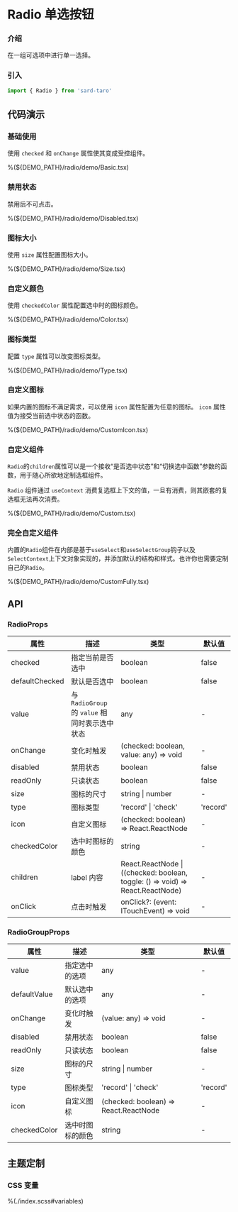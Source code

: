 # Radio 单选按钮

### 介绍

在一组可选项中进行单一选择。

### 引入

```ts
import { Radio } from 'sard-taro'
```

## 代码演示

### 基础使用

使用 `checked` 和 `onChange` 属性使其变成受控组件。

%(${DEMO_PATH}/radio/demo/Basic.tsx)

### 禁用状态

禁用后不可点击。

%(${DEMO_PATH}/radio/demo/Disabled.tsx)

### 图标大小

使用 `size` 属性配置图标大小。

%(${DEMO_PATH}/radio/demo/Size.tsx)

### 自定义颜色

使用 `checkedColor` 属性配置选中时的图标颜色。

%(${DEMO_PATH}/radio/demo/Color.tsx)

### 图标类型

配置 `type` 属性可以改变图标类型。

%(${DEMO_PATH}/radio/demo/Type.tsx)

### 自定义图标

如果内置的图标不满足需求，可以使用 `icon` 属性配置为任意的图标。
`icon` 属性值为接受当前选中状态的函数。

%(${DEMO_PATH}/radio/demo/CustomIcon.tsx)

### 自定义组件

`Radio`的`children`属性可以是一个接收“是否选中状态”和“切换选中函数”参数的函数，用于随心所欲地定制选框组件。

`Radio` 组件通过 `useContext` 消费复选框上下文的值，一旦有消费，则其嵌套的复选框无法再次消费。

%(${DEMO_PATH}/radio/demo/Custom.tsx)

### 完全自定义组件

内置的`Radio`组件在内部是基于`useSelect`和`useSelectGroup`钩子以及`SelectContext`上下文对象实现的，并添加默认的结构和样式。也许你也需要定制自己的`Radio`。

%(${DEMO_PATH}/radio/demo/CustomFully.tsx)

## API

### RadioProps

| 属性           | 描述                                          | 类型                                                                          | 默认值   |
| -------------- | --------------------------------------------- | ----------------------------------------------------------------------------- | -------- |
| checked        | 指定当前是否选中                              | boolean                                                                       | false    |
| defaultChecked | 默认是否选中                                  | boolean                                                                       | false    |
| value          | 与 `RadioGroup` 的 `value` 相同时表示选中状态 | any                                                                           | -        |
| onChange       | 变化时触发                                    | (checked: boolean, value: any) => void                                        | -        |
| disabled       | 禁用状态                                      | boolean                                                                       | false    |
| readOnly       | 只读状态                                      | boolean                                                                       | false    |
| size           | 图标的尺寸                                    | string \| number                                                              | -        |
| type           | 图标类型                                      | 'record' \| 'check'                                                           | 'record' |
| icon           | 自定义图标                                    | (checked: boolean) => React.ReactNode                                         | -        |
| checkedColor   | 选中时图标的颜色                              | string                                                                        | -        |
| children       | label 内容                                    | React.ReactNode \|((checked: boolean, toggle: () => void) => React.ReactNode) | -        |
| onClick        | 点击时触发                                    | onClick?: (event: ITouchEvent) => void                                        | -        |

### RadioGroupProps

| 属性         | 描述             | 类型                                  | 默认值   |
| ------------ | ---------------- | ------------------------------------- | -------- |
| value        | 指定选中的选项   | any                                   | -        |
| defaultValue | 默认选中的选项   | any                                   | -        |
| onChange     | 变化时触发       | (value: any) => void                  | -        |
| disabled     | 禁用状态         | boolean                               | false    |
| readOnly     | 只读状态         | boolean                               | false    |
| size         | 图标的尺寸       | string \| number                      | -        |
| type         | 图标类型         | 'record' \| 'check'                   | 'record' |
| icon         | 自定义图标       | (checked: boolean) => React.ReactNode | -        |
| checkedColor | 选中时图标的颜色 | string                                | -        |

## 主题定制

### CSS 变量

%(./index.scss#variables)

